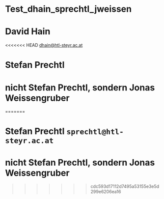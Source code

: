 # Test_dhain_sprechtl_jweissen
# David Hain
<<<<<<< HEAD
	dhain@htl-steyr.ac.at
# Stefan Prechtl
# nicht Stefan Prechtl, sondern Jonas Weissengruber
=======
# Stefan Prechtl `sprechtl@htl-steyr.ac.at`
# nicht Stefan Prechtl, sondern Jonas Weissengruber
>>>>>>> cdc593d17112d7495a53155e3e5d299e6206ea16
